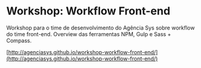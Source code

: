 # Workshop: Workflow Front-end
Workshop para o time de desenvolvimento do Agência Sys sobre workflow do time front-end.
Overview das ferramentas NPM, Gulp e Sass + Compass.

[http://agenciasys.github.io/workshop-workflow-front-end/](http://agenciasys.github.io/workshop-workflow-front-end/)
